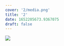 ```yaml
---
cover: '2/media.png'
title: '2'
date: 1652205673.9367075
draft: false
---
```


![](media.png)

                